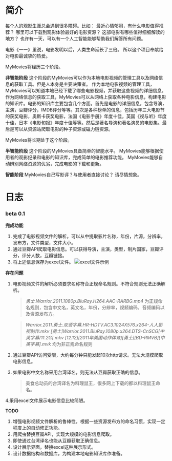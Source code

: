 # 简介

每个人的观影生涯总会遇到很多障碍。比如：
最近心情郁闷，有什么电影值得推荐？
哪里可以下载到观影体验最好的电影资源？
这部电影有哪些值得细细解读的地方？
也许有一天，可以有一个人工智能能够帮助我们解答所有问题。

电影《一一》里说，电影发明以后，人类生命延长了三倍。
所以这个项目奉献给对电影最诚挚的热爱。

MyMovies将经历三个阶段。

**非智能阶段**
这个阶段的MyMovies可以作为本地电影视频的管理工具以及网络信息的获取工具。但是人本身是主要决策者。
作为本地电影视频的管理工具，MyMovies可以知道本地已经下载了哪些电影视频，并获取这些视频的详细信息。
作为网络信息的获取工具，MyMovies可以从网络上获取各种电影信息，构建电影的知识库。电影的知识库主要包含几个方面。首先是电影的详细信息，包含导演，主演，豆瓣评分，IMDB评分等等。其次是各种榜单的信息，包括历年三大电影节的获奖电影，奥斯卡获奖电影，法国《电影手册》年度十佳，英国《视与听》年度十佳，日本《电影旬报》年度十佳等等。然后是著名导演和著名演员的电影集。最后是可以从资源站爬取电影的种子资源或磁力链资源。

MyMovies将长期处于这个阶段。

**半智能阶段**
这个阶段的MyMovies具备简单的智能水平。
MyMovies能够根据使用者的观影纪录和电影的知识库，完成简单的电影推荐功能。
MyMovies能够自动辨别网络资源的优劣，完成电影的下载和更新。

**智能阶段**
MyMovies自己写影评？与使用者直接讨论？
请尽情想象。


# 日志
### beta 0.1
**完成功能**
1. 完成了电影视频文件的解析。可以从中提取影片名称，年份，片源，分辨率，发布方，文件类型，文件大小。
2. 通过豆瓣API爬取电影信息。可以获得导演，主演，类型，制片国家，豆瓣评分，评分人数，豆瓣链接。
3. 将上述信息保存为excel文件。
![excel文件示例](http://oeaxm0g1o.bkt.clouddn.com/demo.png "excel文件示例")

**存在问题**
1. 电影视频文件的解析必须要求名称符合正规命名规则。不符合规则无法正确解析。
    > *勇士.Warrior.2011.1080p.BluRay.H264.AAC-RARBG.mp4*
为正规命名规则，包含中文名，英文名，年份，分辨率，视频编码，音频编码以及资源发布方。

    > *Warrior.2011.勇士.双语字幕.HR-HDTV.AC3.1024X576.x264-人人影视制作.mkv*
    > *[勇士]Warrior.2011.BluRay.1080p.x264.DTS-CnSCG[中英字幕/11.2G].mkv*
    > *[12.12][2011年美国动作体育][勇士][BD-RMVB][中英字幕].mvk*
均为非正规命名规则

2. 通过豆瓣API访问受限，大约每分钟只能发起10次http请求。无法大规模爬取电影信息。

3. 如果电影中文名称采用台湾译名，则无法从豆瓣获取正确的信息。
    > 美食总动员的台湾译名为料理鼠王，很多网上下载的都以料理鼠王命名。

4.采用excel文件展示电影信息比较简陋。

**TODO**
1. 增强电影视频文件解析的鲁棒性，根据一些资源发布方的命名习惯，实现一定程度上的自动修正功能。
2. 用爬虫替换豆瓣API，实现大规模的电影信息爬取。
3. 即使通过台湾译名也能从豆瓣获取正确信息。
4. 设计展示界面，替换excel这种展示形式。
5. 设计数据结构和数据库，为构建本地电影知识库作准备。


